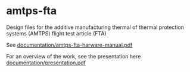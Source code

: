 # amtps-fta
Design files for the additive manufacturing thermal of thermal protection systems (AMTPS) flight test article (FTA)

See [documentation/amtps-fta-harware-manual.pdf](documentation/amtps-fta-harware-manual.pdf)

For an overview of the work, see the presentation here [documentation/presentation.pdf](documentation/presentation.pdf)
